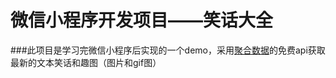 # 微信小程序开发项目——笑话大全

###此项目是学习完微信小程序后实现的一个demo，采用[聚合数据](https://www.juhe.cn/)的免费api获取最新的文本笑话和趣图（图片和gif图）


